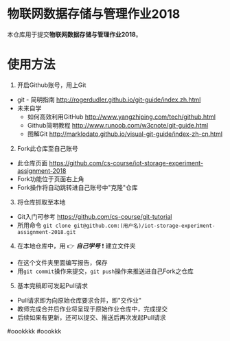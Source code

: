# 物联网数据存储与管理作业2018

本仓库用于提交**物联网数据存储与管理作业2018**。

# 使用方法

1. 开启Github账号，用上Git

* git - 简明指南 <http://rogerdudler.github.io/git-guide/index.zh.html>
* 未来自学
    * 如何高效利用GitHub <http://www.yangzhiping.com/tech/github.html>
    * Github简明教程 <http://www.runoob.com/w3cnote/git-guide.html>
    * 图解Git <http://marklodato.github.io/visual-git-guide/index-zh-cn.html>

2. Fork此仓库至自己账号

* 此仓库页面 <https://github.com/cs-course/iot-storage-experiment-assignment-2018>
* Fork功能位于页面右上角
* Fork操作将自动跳转进自己账号中"克隆"仓库

3. 将仓库抓取至本地

* Git入门可参考 <https://github.com/cs-course/git-tutorial>
* 所用命令 `git clone git@github.com:(用户名)/iot-storage-experiment-assignment-2018.git`

4. 在本地仓库中，用 :point_right: **_自己学号_** :exclamation: 建立文件夹

* 在这个文件夹里面编写报告，保存
* 用`git commit`操作来提交，`git push`操作来推送进自己Fork之仓库

5. 基本完稿即可发起Pull请求

* Pull请求即为向原始仓库要求合并，即"交作业"
* 教师完成合并后作业将呈现于原始作业仓库中，完成提交
* 后续如果有更新，还可以提交、推送后再次发起Pull请求

#oookkkk
#oookkk